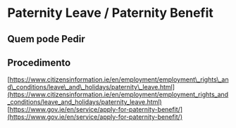 # Paternity Leave / Paternity Benefit

## Quem pode Pedir

## Procedimento

[https://www.citizensinformation.ie/en/employment/employment\_rights\_and\_conditions/leave\_and\_holidays/paternity\_leave.html](https://www.citizensinformation.ie/en/employment/employment_rights_and_conditions/leave_and_holidays/paternity_leave.html)  
[https://www.gov.ie/en/service/apply-for-paternity-benefit/](https://www.gov.ie/en/service/apply-for-paternity-benefit/)  
